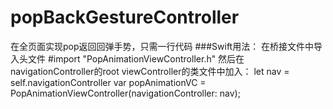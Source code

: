 # popBackGestureController
在全页面实现pop返回回弹手势，只需一行代码
###Swift用法：
在桥接文件中导入头文件  #import "PopAnimationViewController.h"
然后在navigationController的root viewController的类文件中加入：
 let nav = self.navigationController
 var popAnimationVC = PopAnimationViewController(navigationController: nav);
